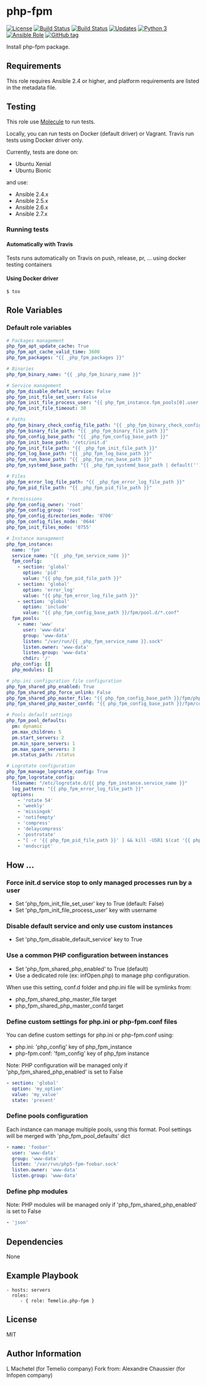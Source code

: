 # php-fpm

[![License](https://img.shields.io/badge/license-MIT%20License-brightgreen.svg)](https://opensource.org/licenses/MIT)
[![Build Status](https://img.shields.io/travis/Temelio/ansible-role-php-fpm/master.svg?label=travis_master)](https://travis-ci.org/Temelio/ansible-role-php-fpm)
[![Build Status](https://img.shields.io/travis/Temelio/ansible-role-php-fpm/develop.svg?label=travis_develop)](https://travis-ci.org/Temelio/ansible-role-php-fpm)
[![Updates](https://pyup.io/repos/github/Temelio/ansible-role-php-fpm/shield.svg)](https://pyup.io/repos/github/Temelio/ansible-role-php-fpm/)
[![Python 3](https://pyup.io/repos/github/Temelio/ansible-role-php-fpm/python-3-shield.svg)](https://pyup.io/repos/github/Temelio/ansible-role-php-fpm/)
[![Ansible Role](https://img.shields.io/ansible/role/12562.svg)](https://galaxy.ansible.com/Temelio/php-fpm/)
[![GitHub tag](https://img.shields.io/github/tag/Temelio/ansible-role-php-fpm.svg)](https://github.com/Temelio/ansible-role-php-fpm/tags)

Install php-fpm package.

## Requirements

This role requires Ansible 2.4 or higher,
and platform requirements are listed in the metadata file.

## Testing

This role use [Molecule](https://github.com/metacloud/molecule/) to run tests.

Locally, you can run tests on Docker (default driver) or Vagrant.
Travis run tests using Docker driver only.

Currently, tests are done on:
- Ubuntu Xenial
- Ubuntu Bionic

and use:
- Ansible 2.4.x
- Ansible 2.5.x
- Ansible 2.6.x
- Ansible 2.7.x

### Running tests

#### Automatically with Travis

Tests runs automatically on Travis on push, release, pr, ... using docker testing containers

#### Using Docker driver

```
$ tox
```

## Role Variables

### Default role variables

``` yaml
# Packages management
php_fpm_apt_update_cache: True
php_fpm_apt_cache_valid_time: 3600
php_fpm_packages: "{{ _php_fpm_packages }}"

# Binaries
php_fpm_binary_name: "{{ _php_fpm_binary_name }}"

# Service management
php_fpm_disable_default_service: False
php_fpm_init_file_set_user: False
php_fpm_init_file_process_user: "{{ php_fpm_instance.fpm_pools[0].user }}"
php_fpm_init_file_timeout: 30

# Paths
php_fpm_binary_check_config_file_path: "{{ _php_fpm_binary_check_config_file_path }}"
php_fpm_binary_file_path: "{{ _php_fpm_binary_file_path }}"
php_fpm_config_base_path: "{{ _php_fpm_config_base_path }}"
php_fpm_init_base_path: '/etc/init.d'
php_fpm_init_file_path: "{{ _php_fpm_init_file_path }}"
php_fpm_log_base_path: "{{ _php_fpm_log_base_path }}"
php_fpm_run_base_path: "{{ _php_fpm_run_base_path }}"
php_fpm_systemd_base_path: "{{ _php_fpm_systemd_base_path | default('') }}"

# Files
php_fpm_error_log_file_path: "{{ _php_fpm_error_log_file_path }}"
php_fpm_pid_file_path: "{{ _php_fpm_pid_file_path }}"

# Permissions
php_fpm_config_owner: 'root'
php_fpm_config_group: 'root'
php_fpm_config_directories_mode: '0700'
php_fpm_config_files_mode: '0644'
php_fpm_init_files_mode: '0755'

# Instance management
php_fpm_instance:
  name: 'fpm'
  service_name: "{{ _php_fpm_service_name }}"
  fpm_config:
    - section: 'global'
      option: 'pid'
      value: "{{ php_fpm_pid_file_path }}"
    - section: 'global'
      option: 'error_log'
      value: "{{ php_fpm_error_log_file_path }}"
    - section: 'global'
      option: 'include'
      value: "{{ php_fpm_config_base_path }}/fpm/pool.d/*.conf"
  fpm_pools:
    - name: 'www'
      user: 'www-data'
      group: 'www-data'
      listen: "/var/run/{{ _php_fpm_service_name }}.sock"
      listen.owner: 'www-data'
      listen.group: 'www-data'
      chdir: '/'
  php_config: []
  php_modules: []

# php.ini configuration file configuration
php_fpm_shared_php_enabled: True
php_fpm_shared_php_force_unlink: False
php_fpm_shared_php_master_file: "{{ php_fpm_config_base_path }}/fpm/php.ini"
php_fpm_shared_php_master_confd: "{{ php_fpm_config_base_path }}/fpm/conf.d"

# Pools default settings
php_fpm_pool_defaults:
  pm: dynamic
  pm.max_children: 5
  pm.start_servers: 2
  pm.min_spare_servers: 1
  pm.max_spare_servers: 3
  pm.status_path: /status

# Logrotate configuration
php_fpm_manage_logrotate_config: True
php_fpm_logrotate_config:
  filename: "/etc/logrotate.d/{{ php_fpm_instance.service_name }}"
  log_pattern: "{{ php_fpm_error_log_file_path }}"
  options:
    - 'rotate 54'
    - 'weekly'
    - 'missingok'
    - 'notifempty'
    - 'compress'
    - 'delaycompress'
    - 'postrotate'
    - "[ -r '{{ php_fpm_pid_file_path }}' ] && kill -USR1 $(cat '{{ php_fpm_pid_file_path }}') > /dev/null"
    - 'endscript'
```

## How ...

### Force init.d service stop to only managed processes run by a user

* Set 'php_fpm_init_file_set_user' key to True (default: False)
* Set 'php_fpm_init_file_process_user' key with username

### Disable default service and only use custom instances

* Set 'php_fpm_disable_default_service' key to True

### Use a common PHP configuration between instances

* Set 'php_fpm_shared_php_enabled' to True (default)
* Use a dedicated role (ex: infOpen.php) to manage php configuration.

When use this setting, conf.d folder and php.ini file will be symlinks from:
* php_fpm_shared_php_master_file target
* php_fpm_shared_php_master_confd target

### Define custom settings for php.ini or php-fpm.conf files

You can define custom settings for php.ini or php-fpm.conf using:
* php.ini: 'php_config' key of php_fpm_instance
* php-fpm.conf: 'fpm_config' key of php_fpm instance

Note: PHP configuration will be managed only if 'php_fpm_shared_php_enabled' is set to False
``` yaml
- section: 'global'
  option: 'my_option'
  value: 'my_value'
  state: 'present'
```

### Define pools configuration

Each instance can manage multiple pools, usng this format. Pool settings will be merged with 'php_fpm_pool_defaults' dict
```yaml
- name: 'foobar'
  user: 'www-data'
  group: 'www-data'
  listen: '/var/run/php5-fpm-foobar.sock'
  listen.owner: 'www-data'
  listen.group: 'www-data'
```

### Define php modules

Note: PHP modules will be managed only if 'php_fpm_shared_php_enabled' is set to False
```yaml
- 'json'
```

## Dependencies

None

## Example Playbook

    - hosts: servers
      roles:
         - { role: Temelio.php-fpm }

## License

MIT

## Author Information

L Machetel (for Temelio company)
Fork from: Alexandre Chaussier (for Infopen company)
